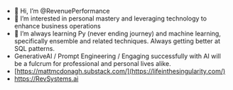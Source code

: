 - 👋 Hi, I’m @RevenuePerformance
- 👀 I’m interested in personal mastery and leveraging technology to enhance business operations
- 🌱 I’m always learning Py (never ending journey) and machine learning, specifically ensemble and related techniques. Always getting better at SQL patterns.
- GenerativeAI / Prompt Engineering / Engaging successfully with AI will be a fulcrum for professional and personal lives alike.
- [https://mattmcdonagh.substack.com/](https://lifeinthesingularity.com/)
- https://RevSystems.ai
<!---
RevenuePerformance/RevenuePerformance is a ✨ special ✨ repository because its `README.md` (this file) appears on your GitHub profile.
You can click the Preview link to take a look at your changes.
--->
